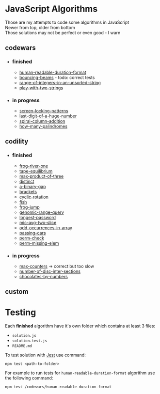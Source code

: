 # JavaScript Algorithms 

Those are my attempts to code some algorithms in JavaScript   
Newer from top, older from bottom   
Those solutions may not be perfect or even good - I warn   

## codewars
* ### finished
    - [human-readable-duration-format](codewars/human-readable-duration-format/)
    - [bouncing-beams](codewars/bouncing-beams/) - todo: correct tests
    - [range-of-integers-in-an-unsorted-string](codewars/range-of-integers-in-an-unsorted-string/)
    - [play-with-two-strings](codewars/play-with-two-strings/)
* ### in progress
    - [screen-locking-patterns](codewars/screen-locking-patterns/)
    - [last-digit-of-a-huge-number](codewars/last-digit-of-a-huge-number/)
    - [spiral-column-addition](codewars/spiral-column-addition/)
    - [how-many-palindromes](codewars/how-many-palindromes/)

## codility
* ### finished
    - [frog-river-one](codility/frog-river-one/)
    - [tape-equilibrium](codility/tape-equilibrium/)
    - [max-product-of-three](codility/max-product-of-three/)
    - [distinct](codility/distinct/)
    - [a-binary-gap](codility/a-binary-gap/)
    - [brackets](codility/brackets/)
    - [cyclic-rotation](codility/cyclic-rotation/)
    - [fish](codility/fish/)
    - [frog-jump](codility/frog-jump/)
    - [genomic-range-query](codility/genomic-range-query/)
    - [longest-password](codility/longest-password/)
    - [mic-avg-two-slice](codility/mic-avg-two-slice/)
    - [odd-occurrences-in-array](codility/odd-occurrences-in-array/)
    - [passing-cars](codility/passing-cars/)
    - [perm-check](codility/perm-check/)
    - [perm-missing-elem](codility/perm-missing-elem/)
* ### in progress
    - [max-counters](codility/max-counters/) -> correct but too slow
    - [number-of-disc-inter-sections](codility/number-of-disc-inter-sections/)
    - [chocolates-by-numbers](codility/chocolates-by-numbers/)

## custom
   

# Testing

Each **finished** algorithm have it's own folder which contains at least 3 files: 
- `solution.js`
- `solution.test.js` 
- `README.md`

To test solution with [Jest](https://jestjs.io) use command:
```
npm test <path-to-folder>
```

For example to run tests for `human-readable-duration-format` algorithm use the following command:
```
npm test /codewars/human-readable-duration-format
```